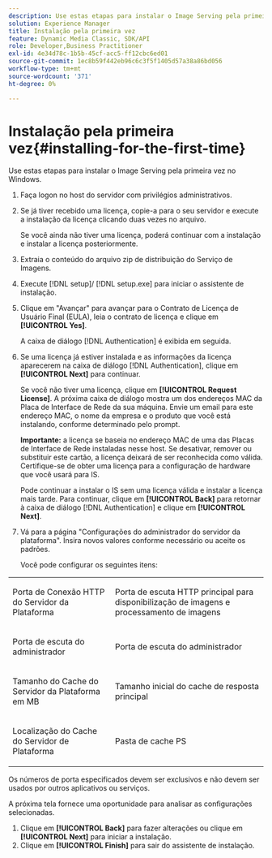 ```yaml
---
description: Use estas etapas para instalar o Image Serving pela primeira vez no Windows.
solution: Experience Manager
title: Instalação pela primeira vez
feature: Dynamic Media Classic, SDK/API
role: Developer,Business Practitioner
exl-id: 4e34d78c-1b5b-45cf-acc5-ff12cbc6ed01
source-git-commit: 1ec8b59f442eb96c6c3f5f1405d57a38a86bd056
workflow-type: tm+mt
source-wordcount: '371'
ht-degree: 0%

---
```


# Instalação pela primeira vez{#installing-for-the-first-time}

Use estas etapas para instalar o Image Serving pela primeira vez no Windows.

1. Faça logon no host do servidor com privilégios administrativos.
1. Se já tiver recebido uma licença, copie-a para o seu servidor e execute a instalação da licença clicando duas vezes no arquivo.

   Se você ainda não tiver uma licença, poderá continuar com a instalação e instalar a licença posteriormente.
1. Extraia o conteúdo do arquivo zip de distribuição do Serviço de Imagens.
1. Execute [!DNL setup]/ [!DNL setup.exe] para iniciar o assistente de instalação.
1. Clique em &quot;Avançar&quot; para avançar para o Contrato de Licença de Usuário Final (EULA), leia o contrato de licença e clique em **[!UICONTROL Yes]**.

   A caixa de diálogo [!DNL Authentication] é exibida em seguida.
1. Se uma licença já estiver instalada e as informações da licença aparecerem na caixa de diálogo [!DNL Authentication], clique em **[!UICONTROL Next]** para continuar.

   Se você não tiver uma licença, clique em **[!UICONTROL Request License]**. A próxima caixa de diálogo mostra um dos endereços MAC da Placa de Interface de Rede da sua máquina. Envie um email para este endereço MAC, o nome da empresa e o produto que você está instalando, conforme determinado pelo prompt.

   **Importante:** a licença se baseia no endereço MAC de uma das Placas de Interface de Rede instaladas nesse host. Se desativar, remover ou substituir este cartão, a licença deixará de ser reconhecida como válida. Certifique-se de obter uma licença para a configuração de hardware que você usará para IS.

   Pode continuar a instalar o IS sem uma licença válida e instalar a licença mais tarde. Para continuar, clique em **[!UICONTROL Back]** para retornar à caixa de diálogo [!DNL Authentication] e clique em **[!UICONTROL Next]**.
1. Vá para a página &quot;Configurações do administrador do servidor da plataforma&quot;. Insira novos valores conforme necessário ou aceite os padrões.

   Você pode configurar os seguintes itens:

<table id="table_AA5D7674BBBE4AD4B373066AEF413FFD"> 
 <tbody> 
  <tr> 
   <td> <p> Porta de Conexão HTTP do Servidor da Plataforma </p> </td> 
   <td> <p>Porta de escuta HTTP principal para disponibilização de imagens e processamento de imagens </p> </td> 
  </tr> 
  <tr> 
   <td> <p> Porta de escuta do administrador </p> </td> 
   <td> <p>Porta de escuta do administrador </p> </td> 
  </tr> 
  <tr> 
   <td> <p> Tamanho do Cache do Servidor da Plataforma em MB </p> </td> 
   <td> <p>Tamanho inicial do cache de resposta principal </p> </td> 
  </tr> 
  <tr> 
   <td> <p> Localização do Cache do Servidor de Plataforma </p> </td> 
   <td> <p>Pasta de cache PS </p> </td> 
  </tr> 
 </tbody> 
</table>

Os números de porta especificados devem ser exclusivos e não devem ser usados por outros aplicativos ou serviços.

A próxima tela fornece uma oportunidade para analisar as configurações selecionadas.
1. Clique em **[!UICONTROL Back]** para fazer alterações ou clique em **[!UICONTROL Next]** para iniciar a instalação.
1. Clique em **[!UICONTROL Finish]** para sair do assistente de instalação.
